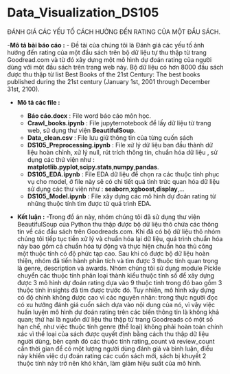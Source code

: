 # Data_Visualization_DS105
ĐÁNH GIÁ CÁC YẾU TỐ CÁCH HƯỞNG ĐẾN RATING CỦA MỘT ĐẦU SÁCH.



-**Mô tả bài báo cáo :**
    - Đề tài của chúng tôi là Đánh giá các yếu tố ảnh hưởng đến rating của một đầu sách trên bộ dữ liệu tự thu thập từ trang Goodread.com  và từ đó xây dựng một mô hình dự đoán rating của người dùng với một đầu sách trên trang web này. Bộ dữ liệu có hơn 8000 đầu sách được thu thập từ list Best Books of the 21st Century: The best books published during the 21st century (January 1st, 2001 through December 31st, 2100).

- **Mô tả các file :**
    - **Báo cáo.docx** : File word báo cáo môn học. 
    -	**Crawl_books.ipynb** : File jupyternotebook để lấy dữ liệu từ trang web, sử dụng thư viện **BeautifulSoup**.
    -	**Data_clean.csv** : File lưu giữ thông tin của từng cuốn sách 
    -	**DS105_Preprocessing.ipynb** : File xử lý dữ liệu ban đầu thành dữ liệu hoàn chỉnh, xử lý null, rút trích thông tin, chuẩn hóa dữ liệu , sử dụng các thứ viện như : **matplotlib.pyplot**,**scipy.stats**,**numpy**,**pandas**.
    -	**DS105_EDA.ipynb** : File EDA dữ liệu để chọn ra các thuộc tính phục vụ cho model, ở file này sẽ có chi tiết quá tình trức quan hóa dữ liệu sử dụng các thư viện như : **seaborn**,**xgboost**,**display**,...
    -	**DS105_Model.ipynb** : File xây dựng các mô hình dự đoán rating từ những thuộc tính tìm được từ quá trình EDA.

- **Kết luận :**
    -Trong đồ án này, nhóm chúng tôi đã sử dụng thư viện BeautifulSoup của Python thu thập được bộ dữ liệu thô chứa các thông tin về các đầu sách trên Goodreads.com. Khi đã có bộ dữ liệu thô nhóm chúng tôi tiếp tục tiền xử lý và chuẩn hóa lại dữ liệu, quá trình chuẩn hóa này bao gồm cả chuẩn hóa tự động và thực hiện chuẩn hóa thủ công một thuộc tính có độ phức tạp cao. Sau khi có được bộ dữ liệu hoàn thiện, nhóm đã tiến hành phân tích và tìm được 3 thuộc tính quan trọng là genre, description và awards. 
Nhóm chúng tôi sử dụng module Pickle chuyển các thuộc tính phân loại thành kiểu thuộc tính số để xây dựng được 3 mô hình dự đoán rating dựa vào 9 thuộc tính trong đó bao gồm 3 thuộc tính insights đã tìm được trước đó. Tuy nhiên, mô hình xây dựng có độ chính không được cao vì các nguyên nhân: trong thực người đọc có xu hướng đánh giá cuốn sách dựa vào nội dung của nó, vì vậy việc huấn luyện mô hình dự đoán rating trên các biến thông tin là không khả quan; thứ hai là nguồn dữ liệu thu thập từ trang Goodreads có một số hạn chế, như việc thuộc tính genre (thể loại) không phải hoàn toàn chính xác vì thể loại của sách được quyết định bằng cách thu thập dữ liệu người dùng, bên cạnh đó các thuộc tính rating_count và review_count cần thời gian để có một lượng người dùng đánh giá và bình luận, điều này khiến việc dự đoán rating các cuốn sách mới, sách bị khuyết 2 thuộc tính này trở nên khó khăn, làm giảm hiệu suất của mô hình.

